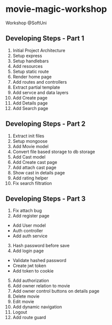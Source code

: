 # movie-magic-workshop
Workshop @SoftUni

## Developing Steps - Part 1
1. Initial Project Architecture
2. Setup express
3. Setup handlebars
4. Add resources
5. Setup static route
6. Render home page
7. Add routes and controllers
8. Extract partial template
9. Add servce and data layers
10. Add Create page
11. Add Details page
12. Add Search page

## Developing Steps - Part 2
1. Extract init files
2. Setup mongoose
3. Add Movie model
4. Convert file based storage to db storage
5. Add Cast model
6. Add Create cast page
7. Add attach cast page
8. Show cast in details page
9. Add rating helper
10. Fix search filtration

## Developing Steps - Part 3
 1. Fix attach bug
 2. Add register page
  - Add User model
  - Auth controller
  - Add auth service
 3. Hash password before save 
 4. Add login page
  - Validate hashed password
  - Create jwt token
  - Add token to cookie
 5. Add authorization
 6. Add owner relation to movie
 7. Add owner control buttons on details page
 8. Delete movie
 9. Edit movie
 10. Add dynamic navigation
 11. Logout
 12. Add route guard
